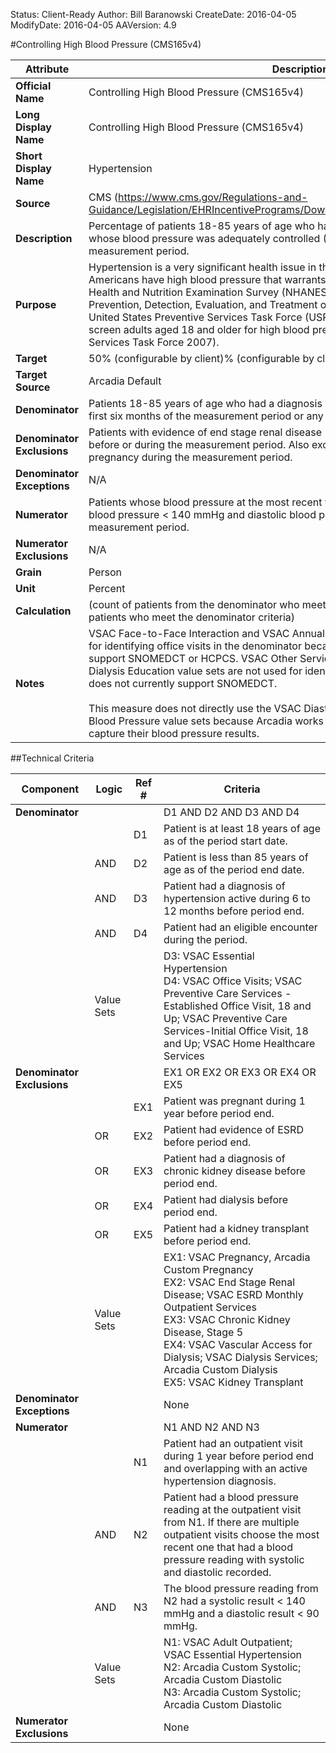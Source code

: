 Status: Client-Ready
Author: Bill Baranowski
CreateDate: 2016-04-05
ModifyDate: 2016-04-05
AAVersion: 4.9

#Controlling High Blood Pressure (CMS165v4)

| Attribute | Description |
| --------- | ----------- |
| **Official Name** | Controlling High Blood Pressure (CMS165v4) |
| **Long Display Name** | Controlling High Blood Pressure (CMS165v4) |
| **Short Display Name** | Hypertension |
| **Source** | CMS (https://www.cms.gov/Regulations-and-Guidance/Legislation/EHRIncentivePrograms/Downloads/eCQM_2014_EP_June2015.zip) |
| **Description** | Percentage of patients 18-85 years of age who had a diagnosis of hypertension and whose blood pressure was adequately controlled (<140/90mmHg) during the measurement period. |
| **Purpose** | Hypertension is a very significant health issue in the United States. Fifty million or more Americans have high blood pressure that warrants treatment, according to the National Health and Nutrition Examination Survey (NHANES) survey (Joint National Committee on Prevention, Detection, Evaluation, and Treatment of High Blood Pressure 2003). The United States Preventive Services Task Force (USPSTF) recommends that clinicians screen adults aged 18 and older for high blood pressure (United States Preventive Services Task Force 2007). |
| **Target** | 50% (configurable by client)% (configurable by client) |
| **Target Source** | Arcadia Default |
| **Denominator** | Patients 18-85 years of age who had a diagnosis of essential hypertension within the first six months of the measurement period or any time prior to the measurement period. |
| **Denominator Exclusions** | Patients with evidence of end stage renal disease (ESRD), dialysis or renal transplant before or during the measurement period. Also exclude patients with a diagnosis of pregnancy during the measurement period. |
| **Denominator Exceptions** | N/A |
| **Numerator** | Patients whose blood pressure at the most recent visit is adequately controlled (systolic blood pressure < 140 mmHg and diastolic blood pressure < 90 mmHg) during the measurement period. |
| **Numerator Exclusions** | N/A |
| **Grain** | Person |
| **Unit** | Percent |
| **Calculation** | (count of patients from the denominator who meet the numerator criteria) / (count of patients who meet the denominator criteria) |
| **Notes** | VSAC Face-to-Face Interaction and VSAC Annual Wellness Visit value sets are not used for identifying office visits in the denominator because the product does not currently support SNOMEDCT or HCPCS. VSAC Other Services Related to Dialysis and VSAC Dialysis Education value sets are not used for identifying exclusions because the product does not currently support SNOMEDCT.<br><br>This measure does not directly use the VSAC Diastolic Blood Pressure or VSAC Systolic Blood Pressure value sets because Arcadia works with each data source individually to capture their blood pressure results. |


##Technical Criteria

| Component | Logic | Ref # | Criteria |
| --------- | ----- | ----- | -------- |
| **Denominator** | | | D1 AND D2 AND D3 AND D4 |
| |  | D1 | Patient is at least 18 years of age as of the period start date. |
| | AND | D2 | Patient is less than 85 years of age as of the period end date. |
| | AND | D3 | Patient had a diagnosis of hypertension active during 6 to 12 months before period end. |
| | AND | D4 | Patient had an eligible encounter during the period. |
| | Value Sets | | D3: VSAC Essential Hypertension<br>D4: VSAC Office Visits; VSAC Preventive Care Services - Established Office Visit, 18 and Up; VSAC Preventive Care Services-Initial Office Visit, 18 and Up; VSAC Home Healthcare Services |
| **Denominator Exclusions** | | | EX1 OR EX2 OR EX3 OR EX4 OR EX5 |
| |  | EX1 | Patient was pregnant during 1 year before period end. |
| | OR | EX2 | Patient had evidence of ESRD before period end. |
| | OR | EX3 | Patient had a diagnosis of chronic kidney disease before period end. |
| | OR | EX4 | Patient had dialysis before period end.  |
| | OR | EX5 | Patient had a kidney transplant before period end. |
| | Value Sets | | EX1: VSAC Pregnancy, Arcadia Custom Pregnancy<br>EX2: VSAC End Stage Renal Disease; VSAC ESRD Monthly Outpatient Services<br>EX3: VSAC Chronic Kidney Disease, Stage 5<br>EX4: VSAC Vascular Access for Dialysis; VSAC Dialysis Services; Arcadia Custom Dialysis<br>EX5: VSAC Kidney Transplant |
| **Denominator Exceptions** | | | None |
| **Numerator** | | | N1 AND N2 AND N3 |
| |  | N1 | Patient had an outpatient visit during 1 year before period end and overlapping with an active hypertension diagnosis. |
| | AND | N2 | Patient had a blood pressure reading at the outpatient visit from N1. If there are multiple outpatient visits choose the most recent one that had a blood pressure reading with systolic and diastolic recorded. |
| | AND | N3 | The blood pressure reading from N2 had a systolic result < 140 mmHg and a diastolic result < 90 mmHg. |
| | Value Sets | | N1: VSAC Adult Outpatient; VSAC Essential Hypertension<br>N2: Arcadia Custom Systolic; Arcadia Custom Diastolic<br>N3: Arcadia Custom Systolic; Arcadia Custom Diastolic |
| **Numerator Exclusions** | | | None |

